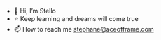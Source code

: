 - 👋 Hi, I’m Stello
- ⭐ Keep learning and dreams will come true
- 📫 How to reach me stephane@aceofframe.com
<!---
StelloCorp/StelloCorp is a ✨ special ✨ repository because its `README.md` (this file) appears on your GitHub profile.
You can click the Preview link to take a look at your changes.
--->
